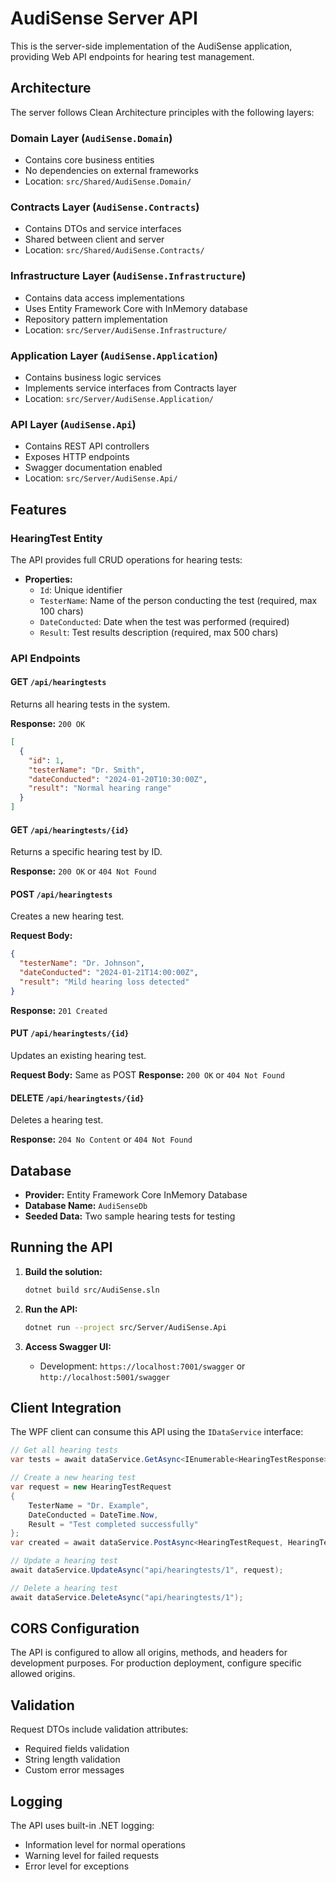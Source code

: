 # AudiSense Server API

This is the server-side implementation of the AudiSense application, providing Web API endpoints for hearing test management.

## Architecture

The server follows Clean Architecture principles with the following layers:

### Domain Layer (`AudiSense.Domain`)
- Contains core business entities
- No dependencies on external frameworks
- Location: `src/Shared/AudiSense.Domain/`

### Contracts Layer (`AudiSense.Contracts`)
- Contains DTOs and service interfaces
- Shared between client and server
- Location: `src/Shared/AudiSense.Contracts/`

### Infrastructure Layer (`AudiSense.Infrastructure`)
- Contains data access implementations
- Uses Entity Framework Core with InMemory database
- Repository pattern implementation
- Location: `src/Server/AudiSense.Infrastructure/`

### Application Layer (`AudiSense.Application`)
- Contains business logic services
- Implements service interfaces from Contracts layer
- Location: `src/Server/AudiSense.Application/`

### API Layer (`AudiSense.Api`)
- Contains REST API controllers
- Exposes HTTP endpoints
- Swagger documentation enabled
- Location: `src/Server/AudiSense.Api/`

## Features

### HearingTest Entity
The API provides full CRUD operations for hearing tests:

- **Properties:**
  - `Id`: Unique identifier
  - `TesterName`: Name of the person conducting the test (required, max 100 chars)
  - `DateConducted`: Date when the test was performed (required)
  - `Result`: Test results description (required, max 500 chars)

### API Endpoints

#### GET `/api/hearingtests`
Returns all hearing tests in the system.

**Response:** `200 OK`
```json
[
  {
    "id": 1,
    "testerName": "Dr. Smith",
    "dateConducted": "2024-01-20T10:30:00Z",
    "result": "Normal hearing range"
  }
]
```

#### GET `/api/hearingtests/{id}`
Returns a specific hearing test by ID.

**Response:** `200 OK` or `404 Not Found`

#### POST `/api/hearingtests`
Creates a new hearing test.

**Request Body:**
```json
{
  "testerName": "Dr. Johnson",
  "dateConducted": "2024-01-21T14:00:00Z",
  "result": "Mild hearing loss detected"
}
```

**Response:** `201 Created`

#### PUT `/api/hearingtests/{id}`
Updates an existing hearing test.

**Request Body:** Same as POST
**Response:** `200 OK` or `404 Not Found`

#### DELETE `/api/hearingtests/{id}`
Deletes a hearing test.

**Response:** `204 No Content` or `404 Not Found`

## Database

- **Provider:** Entity Framework Core InMemory Database
- **Database Name:** `AudiSenseDb`
- **Seeded Data:** Two sample hearing tests for testing

## Running the API

1. **Build the solution:**
   ```bash
   dotnet build src/AudiSense.sln
   ```

2. **Run the API:**
   ```bash
   dotnet run --project src/Server/AudiSense.Api
   ```

3. **Access Swagger UI:**
   - Development: `https://localhost:7001/swagger` or `http://localhost:5001/swagger`

## Client Integration

The WPF client can consume this API using the `IDataService` interface:

```csharp
// Get all hearing tests
var tests = await dataService.GetAsync<IEnumerable<HearingTestResponse>>("api/hearingtests");

// Create a new hearing test
var request = new HearingTestRequest
{
    TesterName = "Dr. Example",
    DateConducted = DateTime.Now,
    Result = "Test completed successfully"
};
var created = await dataService.PostAsync<HearingTestRequest, HearingTestResponse>("api/hearingtests", request);

// Update a hearing test
await dataService.UpdateAsync("api/hearingtests/1", request);

// Delete a hearing test
await dataService.DeleteAsync("api/hearingtests/1");
```

## CORS Configuration

The API is configured to allow all origins, methods, and headers for development purposes. For production deployment, configure specific allowed origins.

## Validation

Request DTOs include validation attributes:
- Required fields validation
- String length validation
- Custom error messages

## Logging

The API uses built-in .NET logging:
- Information level for normal operations
- Warning level for failed requests
- Error level for exceptions
